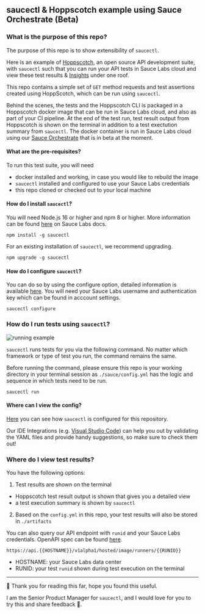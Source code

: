 ## saucectl & Hoppscotch example using Sauce Orchestrate (Beta) 

### What is the purpose of this repo?
The purpose of this repo is to show extensibility of ```saucectl```. 

Here is an example of [Hoppscotch](https://hoppscotch.io/), an open source API development suite, with ```saucectl``` such that you can run your API tests in Sauce Labs cloud and view these test results & [Insights](https://docs.saucelabs.com/insights/) under one roof. 

This repo contains a simple set of ```GET``` method requests and test assertions created using HoppScotch, which can be run using ```saucectl```. 

Behind the scenes, the tests and the Hoppscotch CLI is packaged in a Hoppscotch docker image that can be run in Sauce Labs cloud, and also as part of your CI pipeline. At the end of the test run, test result output from Hoppscotch is shown on the terminal in addition to a test exectution summary from ```saucectl```. The docker container is run in Sauce Labs cloud using our [Sauce Orchestrate](https://docs.saucelabs.com/hosted-orchestration/) that is in beta at the moment.

#### What are the pre-requisites?
To run this test suite, you will need 
- docker installed and working, in case you would like to rebuild the image
- ```saucectl``` installed and configured to use your Sauce Labs credentials
- this repo cloned or checked out to your local machine

#### How do I install ```saucectl```?
You will need Node.js 16 or higher and npm 8 or higher. More information can be found [here](https://docs.saucelabs.com/dev/cli/saucectl/#system-requirements) on Sauce Labs docs.

```npm install -g saucectl```

For an existing installation of ```saucectl```, we recommend upgrading.

```npm upgrade -g saucectl```

#### How do I configure ```saucectl```?

You can do so by using the configure option, detailed information is available [here](https://docs.saucelabs.com/dev/cli/saucectl/configure/). You will need your Sauce Labs username and authentication key which can be found in acccount settings. 

```saucectl configure```

### How do I run tests using ```saucectl```?

![running example](assets/hoppscotch-demo.gif)

```saucectl``` runs tests for you via the following command. No matter which framework or type of test you run, the command remains the same. 

Before running the command, please ensure this repo is your working directory in your terminal session as ```./sauce/config.yml``` has the logic and sequence in which tests need to be run.  

```saucectl run```

#### Where can I view the config?

[Here](.sauce/config.yml) you can see how `saucectl` is configured for this repository.

Our IDE Integrations (e.g. [Visual Studio Code](https://docs.saucelabs.com/dev/cli/saucectl/usage/ide/vscode)) can help you out by validating the YAML files and provide handy suggestions, so make sure to check them out!

### Where do I view test results?
You have the following options:
1. Test results are shown on the terminal 
  - Hoppscotch test result output is shown that gives you a detailed view 
  - a test execution summary is shown by ```saucectl```
2. Based on the ```config.yml``` in this repo, your test results will also be stored in ```./artifacts```

You can also query our API endpoint with ```runid``` and your Sauce Labs credentials. OpenAPI spec can be found [here](https://github.com/saucelabs/hostedrunner-api/blob/main/specs/openapi_v1alpha1.yaml).

```https://api.{{HOSTNAME}}/v1alpha1/hosted/image/runners/{{RUNID}}```
- HOSTNAME: your Sauce Labs data center
- RUNID: your test ```runid``` shown during test execution on the terminal


---


:checkered_flag: Thank you for reading this far, hope you found this useful.

I am the Senior Product Manager for ```saucectl```, and I would love for you to try this and share feedback :green_heart:.

